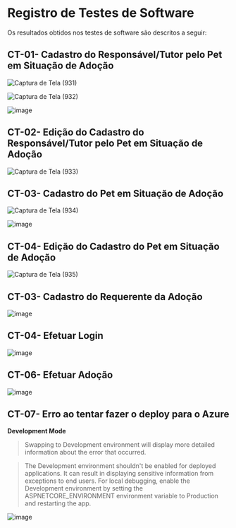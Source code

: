 # Registro de Testes de Software

Os resultados obtidos nos testes de software são descritos a seguir:



## CT-01- Cadastro do Responsável/Tutor pelo Pet em Situação de Adoção

![Captura de Tela (931)](https://user-images.githubusercontent.com/117127986/236287765-59bf11c9-a53d-401c-aa5d-8d846c7be3fe.png)

![Captura de Tela (932)](https://user-images.githubusercontent.com/117127986/236287930-770ec2d7-65f6-488b-921d-7da7dc7722dd.png)

![image](https://user-images.githubusercontent.com/95951195/236644885-74ec14ae-00cd-4600-a285-e18092213992.png)



## CT-02- Edição do Cadastro do Responsável/Tutor pelo Pet em Situação de Adoção

![Captura de Tela (933)](https://user-images.githubusercontent.com/117127986/236288009-6ae681a6-a42c-451b-a4fb-aeb20fd8dd39.png)



## CT-03- Cadastro do Pet em Situação de Adoção

![Captura de Tela (934)](https://user-images.githubusercontent.com/117127986/236288632-76e56675-8a68-4bed-a6c8-eb8b51f25540.png)

![image](https://user-images.githubusercontent.com/95951195/236645482-f06f06ac-43d6-4bdb-81ae-5584ad031c4e.png)




## CT-04- Edição do Cadastro do Pet em Situação de Adoção

![Captura de Tela (935)](https://user-images.githubusercontent.com/117127986/236288708-3d464493-2dba-45eb-bbb6-cf37a03304d3.png)



## CT-03- Cadastro do Requerente da Adoção

![image](https://user-images.githubusercontent.com/95951195/236645245-03ae7542-3b9f-4353-a8b4-91ca137f5a1b.png)



## CT-04- Efetuar Login

![image](https://user-images.githubusercontent.com/95951195/236643041-74c48e32-bcda-46c3-ab4d-e6ce19bfba99.png)



## CT-06- Efetuar Adoção

![image](https://user-images.githubusercontent.com/95951195/236646655-09069599-a867-4114-89b6-f905495264ad.png)


## CT-07- Erro ao tentar fazer o deploy para o Azure
**Development Mode**
 > Swapping to Development environment will display more detailed information about the error that occurred.

 > The Development environment shouldn't be enabled for deployed applications. It can result in displaying sensitive information from exceptions to end users. For local debugging, enable the Development environment by setting the ASPNETCORE_ENVIRONMENT environment variable to Production and restarting the app.

![image](https://github.com/ICEI-PUC-Minas-PMV-ADS/pmv-ads-2023-1-e2-proj-int-t3-pmv-ads-2023-1-e3-proj-int-t3-time5-pet/assets/95951195/f786c840-f0f9-49de-9986-e8a815c9d62a)




